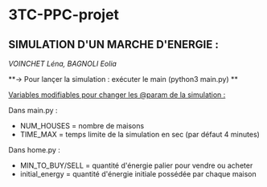 # 3TC-PPC-projet

## **SIMULATION D'UN MARCHE D'ENERGIE :**
_VOINCHET Léna, BAGNOLI Eolia_

**&rarr; Pour lançer la simulation : exécuter le main (python3 main.py) **


<ins>Variables modifiables pour changer les @param de la simulation : </ins>

Dans main.py : 
- NUM_HOUSES = nombre de maisons
- TIME_MAX = temps limite de la simulation en sec (par défaut 4 minutes)

Dans home.py :
- MIN_TO_BUY/SELL = quantité d'énergie palier pour vendre ou acheter 
- initial_energy = quantité d'énergie initiale possédée par chaque maison


